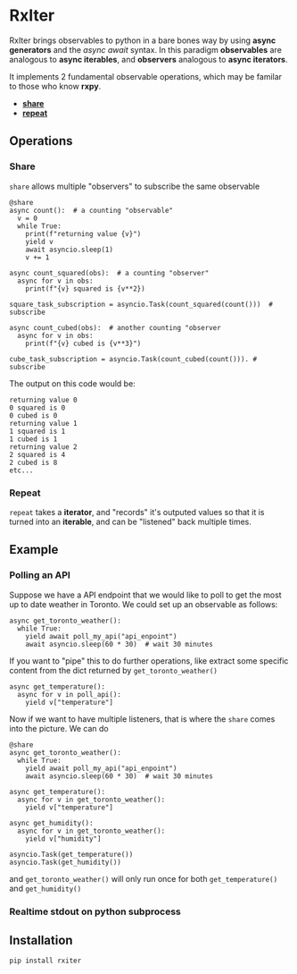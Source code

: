 # RxIter

RxIter brings observables to python in a bare bones way by using **async generators** and the *async* *await* syntax. In this paradigm **observables** are analogous to **async iterables**, and **observers** analogous to **async iterators**.


It implements 2 fundamental observable operations, which may be familar to those who know **rxpy**.

* [**share**](#Share)
* [**repeat**](#Repeat)

## Operations

### Share
`share` allows multiple "observers" to subscribe the same observable
```
@share
async count():  # a counting "observable"
  v = 0
  while True:
    print(f"returning value {v}")
    yield v
    await asyncio.sleep(1)
    v += 1

async count_squared(obs):  # a counting "observer"
  async for v in obs: 
    print(f"{v} squared is {v**2})

square_task_subscription = asyncio.Task(count_squared(count()))  # subscribe

async count_cubed(obs):  # another counting "observer
  async for v in obs:
    print(f"{v} cubed is {v**3}")

cube_task_subscription = asyncio.Task(count_cubed(count())). # subscribe
```
The output on this code would be:
```
returning value 0
0 squared is 0
0 cubed is 0
returning value 1
1 squared is 1
1 cubed is 1
returning value 2
2 squared is 4
2 cubed is 8
etc...
```
### Repeat
`repeat` takes a **iterator**, and "records" it's outputed values so that it is turned into an **iterable**, and can be "listened" back multiple times.

## Example
### Polling an API
Suppose we have a API endpoint that we would like to poll to get the most up to date weather in Toronto. We could set up an observable as follows:

```
async get_toronto_weather():
  while True:
    yield await poll_my_api("api_enpoint")
    await asyncio.sleep(60 * 30)  # wait 30 minutes
```

If you want to "pipe" this to do further operations, like extract some specific content from the dict returned by `get_toronto_weather()`

```
async get_temperature():
  async for v in poll_api():
    yield v["temperature"]
```

Now if we want to have multiple listeners, that is where the `share` comes into the picture. We can do

```
@share
async get_toronto_weather():
  while True:
    yield await poll_my_api("api_enpoint")
    await asyncio.sleep(60 * 30)  # wait 30 minutes

async get_temperature():
  async for v in get_toronto_weather():
    yield v["temperature"]

async get_humidity():
  async for v in get_toronto_weather():
    yield v["humidity"]

asyncio.Task(get_temperature())
asyncio.Task(get_humidity())
```

and `get_toronto_weather()` will only run once for both `get_temperature()` and `get_humidity()`
### Realtime stdout on python subprocess
## Installation
```
pip install rxiter
```
